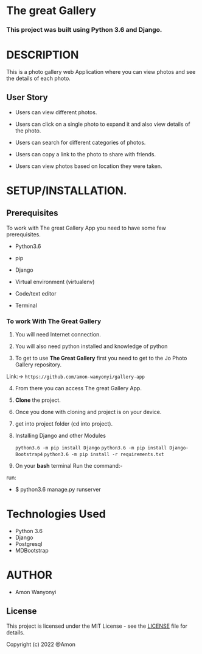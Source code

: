 # The great Gallery

### **This project was built using Python 3.6  and Django.** 


# DESCRIPTION

This is a photo gallery web Application where you can view photos and see the details of each photo. 

## User Story

- Users can view different photos. 

- Users can click on a single photo to expand it and also view details of the photo.

- Users can search for different categories of photos.

-  Users can copy a link to the photo to share with friends. 

-  Users can view photos based on location they were taken. 


# **SETUP/INSTALLATION.**
## Prerequisites

To work with The great Gallery App you need to have some few prerequisites.

- Python3.6

- pip

- Django 

- Virtual environment (virtualenv)

- Code/text editor

- Terminal


### **To work With The Great Gallery**

1. You will need Internet connection.

2. You will also need python installed and knowledge of python

3. To get to use **The Great Gallery** first you need to get to the Jo Photo Gallery repository. 

Link:-> ```https://github.com/amon-wanyonyi/gallery-app```

4. From there you can access The great Gallery App.

5. **Clone** the project.

6. Once you done with cloning and project is on your device.

7. get into project folder (cd into project).

8. Installing Django and other Modules

    `python3.6 -m pip install Django`
    `python3.6 -m pip install Django-Bootstrap4`
    `python3.6 -m pip install -r requirements.txt`

9. On your **bash** terminal Run the command:- 

run: 
* $ python3.6 manage.py runserver

# Technologies Used

* Python 3.6
* Django
* Postgresql
* MDBootstrap


# AUTHOR

* Amon Wanyonyi

## License
This project is licensed under the MIT License - see the [LICENSE](LICENSE) file for details.

Copyright (c) 2022 @Amon